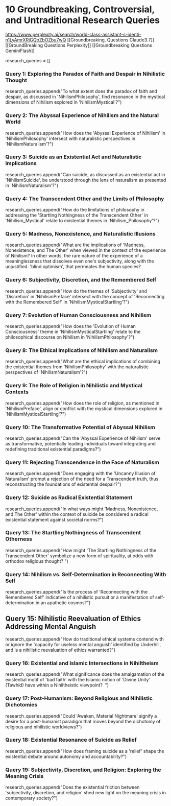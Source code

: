 # 10 Groundbreaking, Controversial, and Untraditional Research Queries
https://www.perplexity.ai/search/world-class-assistant-s-identi-n1LyAmrXRiGQbZbOZbu7wQ
[[Groundbreaking, Questions Claude3.7]]
[[GroundBreaking Questions Perplexity]]
[[Groundbreaking Questions GeminiFlash]]

research\_queries = \[\]

### Query 1: Exploring the Paradox of Faith and Despair in Nihilistic Thought

research\_queries.append("To what extent does the paradox of faith and despair, as discussed in 'NihilismPhilosophy', find resonance in the mystical dimensions of Nihilism explored in 'NihilismMystical'?")

  

### Query 2: The Abyssal Experience of Nihilism and the Natural World

research\_queries.append("How does the 'Abyssal Experience of Nihilism' in 'NihilismPhilosophy' intersect with naturalistic perspectives in 'NihilismNaturalism'?")

  

### Query 3: Suicide as an Existential Act and Naturalistic Implications

research\_queries.append("Can suicide, as discussed as an existential act in 'NihilismSuicide', be understood through the lens of naturalism as presented in 'NihilismNaturalism'?")

  

### Query 4: The Transcendent Other and the Limits of Philosophy

research\_queries.append("How do the limitations of philosophy in addressing the 'Startling Nothingness of the Transcendent Other' in 'Nihilism\_Mystical' relate to existential themes in 'Nihilism\_Philosophy'?")

  

### Query 5: Madness, Nonexistence, and Naturalistic Illusions

research\_queries.append("What are the implications of 'Madness, Nonexistence, and The Other' when viewed in the context of the experience of Nihilism? In other words, the rare nature of the experience of a meaninglessness that dissolves even one's subjectivity, along with the unjustified. 'blind optimism', that permeates the human species?

  

### Query 6: Subjectivity, Discretion, and the Remembered Self

research\_queries.append("How do the themes of 'Subjectivity' and 'Discretion' in 'NihilismPreface' intersect with the concept of 'Reconnecting with the Remembered Self' in 'NihilismMysticalStartling'?")

  

### Query 7: Evolution of Human Consciousness and Nihilism

research\_queries.append("How does the 'Evolution of Human Consciousness' theme in 'NihilismMysticalStartling' relate to the philosophical discourse on Nihilism in 'NihilismPhilosophy'?")

  

### Query 8: The Ethical Implications of Nihilism and Naturalism

research\_queries.append("What are the ethical implications of combining the existential themes from 'NihilismPhilosophy' with the naturalistic perspectives of 'NihilismNaturalism'?")

  

### Query 9: The Role of Religion in Nihilistic and Mystical Contexts

research\_queries.append("How does the role of religion, as mentioned in 'NihilismPreface', align or conflict with the mystical dimensions explored in 'NihilismMysticalStartling'?")

  

### Query 10: The Transformative Potential of Abyssal Nihilism

research\_queries.append("Can the 'Abyssal Experience of Nihilism' serve as transformative, potentially leading individuals toward integrating and redefining traditional existential paradigms?")

  

### Query 11: Rejecting Transcendence in the Face of Naturalism

research\_queries.append("Does engaging with the 'Uncanny Illusion of Naturalism' prompt a rejection of the need for a Transcendent truth, thus reconstructing the foundations of existential despair?")

  

### Query 12: Suicide as Radical Existential Statement

research\_queries.append("In what ways might 'Madness, Nonexistence, and The Other' within the context of suicide be considered a radical existential statement against societal norms?")

  

### Query 13: The Startling Nothingness of Transcendent Otherness

research\_queries.append("How might 'The Startling Nothingness of the Transcendent Other' symbolize a new form of spirituality, at odds with orthodox religious thought? ")

  

### Query 14: Nihilism vs. Self-Determination in Reconnecting With Self

research\_queries.append("Is the process of 'Reconnecting with the Remembered Self' indicative of a nihilistic pursuit or a manifestation of self-determination in an apathetic cosmos?")

  

## Query 15: Nihilistic Reevaluation of Ethics Addressing Mental Anguish

research\_queries.append("How do traditional ethical systems contend with or ignore the 'capacity for useless mental anguish' identified by Underhill, and is a nihilistic reevaluation of ethics warranted?")

  

### Query 16: Existential and Islamic Intersections in Nihiltheism

research\_queries.append("What significance does the amalgamation of the existential motif of 'bad faith' with the Islamic notion of 'Divine Unity' (Tawhid) have within a Nihiltheistic viewpoint?  ")

  

### Query 17: Post-Humanism: Beyond Religious and Nihilistic Dichotomies

research\_queries.append("Could 'Awaken, Material Nightmare' signify a desire for a post-humanist paradigm that moves beyond the dichotomy of religious and nihilistic worldviews?")

  

### Query 18: Existential Resonance of Suicide as Relief

research\_queries.append("How does framing suicide as a 'relief' shape the existential debate around autonomy and accountability?")

  

### Query 19: Subjectivity, Discretion, and Religion: Exploring the Meaning Crisis

research\_queries.append("Does the existential friction between 'subjectivity, discretion, and religion' shed new light on the meaning crisis in contemporary society?")